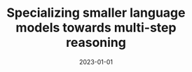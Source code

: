 ---
title: "Specializing smaller language models towards multi-step reasoning"
collection: publications
permalink: /publication/2023-01-01-Specializing-smaller-language-models-towards-multi-step-reasoning
date: 2023-01-01
venue: 'International Conference on Machine Learning'
---